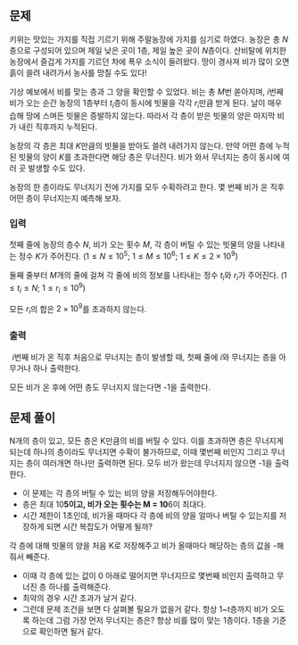 ## 문제
키위는 맛있는 가지를 직접 기르기 위해 주말농장에 가지를 심기로 하였다. 농장은 총 
$N$층으로 구성되어 있으며 제일 낮은 곳이 
$1$층, 제일 높은 곳이 
$N$층이다. 산비탈에 위치한 농장에서 즐겁게 가지를 기르던 차에 폭우 소식이 들려왔다. 땅이 경사져 비가 많이 오면 흙이 쓸려 내려가서 농사를 망칠 수도 있다!

기상 예보에서 비를 맞는 층과 그 양을 확인할 수 있었다. 비는 총 
$M$번 쏟아지며, 
$i$번째 비가 오는 순간 농장의 
$1$층부터 
$t_i$층이 동시에 빗물을 각각 
$r_i$만큼 받게 된다. 날이 매우 습해 땅에 스며든 빗물은 증발하지 않는다. 따라서 각 층이 받은 빗물의 양은 마지막 비가 내린 직후까지 누적된다.

농장의 각 층은 최대 
$K$만큼의 빗물을 받아도 쓸려 내려가지 않는다. 만약 어떤 층에 누적된 빗물의 양이 
$K$를 초과한다면 해당 층은 무너진다. 비가 와서 무너지는 층이 동시에 여러 곳 발생할 수도 있다.

농장의 한 층이라도 무너지기 전에 가지를 모두 수확하려고 한다. 몇 번째 비가 온 직후 어떤 층이 무너지는지 예측해 보자.

### 입력
첫째 줄에 농장의 층수 
$N$, 비가 오는 횟수 
$M$, 각 층이 버틸 수 있는 빗물의 양을 나타내는 정수 
$K$가 주어진다. 
$(1 \le N \le 10^5;$ 
$1 \le M \le 10^6;$ 
$1 \le K \le 2 \times 10^9)$ 

둘째 줄부터 
$M$개의 줄에 걸쳐 각 줄에 비의 정보를 나타내는 정수 
$t_i$와 
$r_i$가 주어진다. 
$(1 \le t_i \le N;$ 
$1 \le r_i \le 10^9)$ 

모든 
$r_i$의 합은 
$2 \times 10^9$를 초과하지 않는다.

### 출력
 
$i$번째 비가 온 직후 처음으로 무너지는 층이 발생할 때, 첫째 줄에 
$i$와 무너지는 층을 아무거나 하나 출력한다.

모든 비가 온 후에 어떤 층도 무너지지 않는다면 -1을 출력한다.

## 문제 풀이
N개의 층이 있고, 모든 층은 K만큼의 비를 버틸 수 있다. 이를 초과하면 층은 무너지게 되는데 하나의 층이라도 무너지면 수확이 불가하므로, 이때 몇번째 비인지 그리고 무너지는 층이 여러개면 하나만 출력하면 된다. 모두 비가 왔는데 무너지지 않으면 -1을 출력한다.

- 이 문제는 각 층의 버틸 수 있는 비의 양을 저장해두어야한다.
- 층은 최대 10**5이고, 비가 오는 횟수는 M = 10**6이 최대다.
- 시간 제한이 1초인데, 비가올 때마다 각 층에 비의 양을 얼마나 버틸 수 있는지를 저장하게 되면 시간 복잡도가 어떻게 될까?

각 층에 대해 빗물의 양을 처음 K로 저장해주고 비가 올때마다 해당하는 층의 값을 -해줘서 빼준다.
- 이때 각 층에 있는 값이 0 아래로 떨어지면 무너지므로 몇번째 비인지 출력하고 무너진 층 하나를 출력해준다.
- 최악의 경우 시간 초과가 날거 같다. 
- 그런데 문제 조건을 보면 다 살펴볼 필요가 없을거 같다. 항상 1~t층까지 비가 오도록 하는데 그럼 가장 먼저 무너지는 층은? 항상 비를 많이 맞는 1층이다. 1층을 기준으로 확인하면 될거 같다.